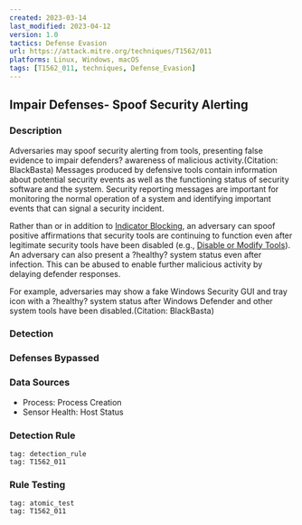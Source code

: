 ```yaml
---
created: 2023-03-14
last_modified: 2023-04-12
version: 1.0
tactics: Defense Evasion
url: https://attack.mitre.org/techniques/T1562/011
platforms: Linux, Windows, macOS
tags: [T1562_011, techniques, Defense_Evasion]
---
```


## Impair Defenses- Spoof Security Alerting

### Description

Adversaries may spoof security alerting from tools, presenting false evidence to impair defenders? awareness of malicious activity.(Citation: BlackBasta) Messages produced by defensive tools contain information about potential security events as well as the functioning status of security software and the system. Security reporting messages are important for monitoring the normal operation of a system and identifying important events that can signal a security incident.

Rather than or in addition to [Indicator Blocking](https://attack.mitre.org/techniques/T1562/006), an adversary can spoof positive affirmations that security tools are continuing to function even after legitimate security tools have been disabled (e.g., [Disable or Modify Tools](https://attack.mitre.org/techniques/T1562/001)). An adversary can also present a ?healthy? system status even after infection. This can be abused to enable further malicious activity by delaying defender responses.

For example, adversaries may show a fake Windows Security GUI and tray icon with a ?healthy? system status after Windows Defender and other system tools have been disabled.(Citation: BlackBasta)

### Detection



### Defenses Bypassed



### Data Sources

  - Process: Process Creation
  -  Sensor Health: Host Status
### Detection Rule

```query
tag: detection_rule
tag: T1562_011
```

### Rule Testing

```query
tag: atomic_test
tag: T1562_011
```
